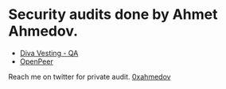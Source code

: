 # Security audits done by Ahmet Ahmedov.

* [Diva Vesting - QA](https://github.com/ahmedovv123/audits/blob/main/audits/DivaVesting(QA).md)
* [OpenPeer](https://github.com/ahmedovv123/audits/blob/main/audits/OpenPeer.md)

Reach me on twitter for private audit. [0xahmedov](https://twitter.com/0xahmedov?t=QcdyfP_BZXfPtoBHGHegrw&s=09)

